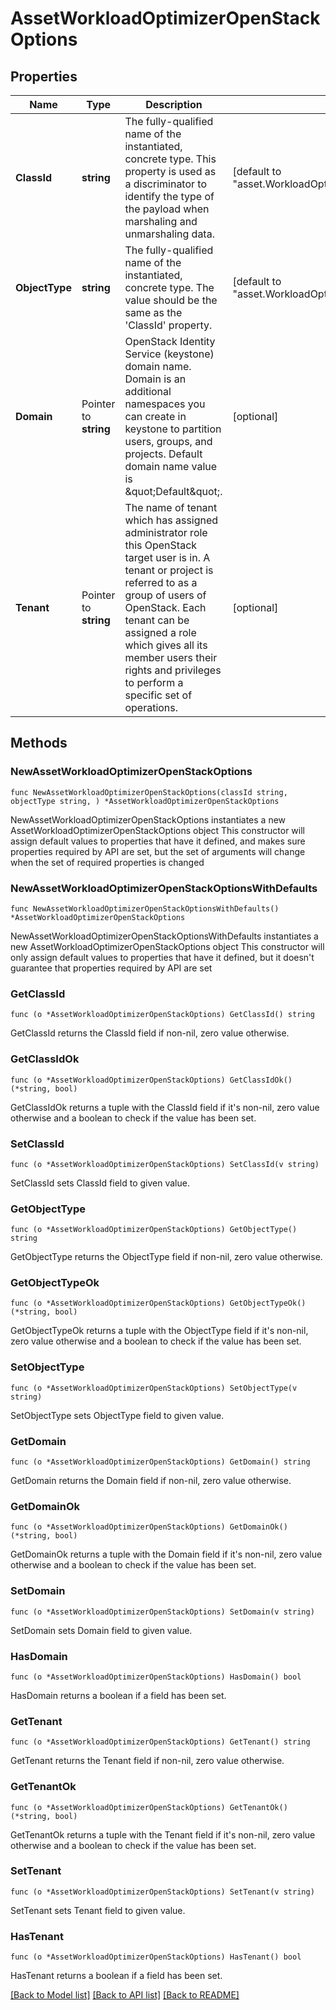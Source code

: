 # AssetWorkloadOptimizerOpenStackOptions

## Properties

Name | Type | Description | Notes
------------ | ------------- | ------------- | -------------
**ClassId** | **string** | The fully-qualified name of the instantiated, concrete type. This property is used as a discriminator to identify the type of the payload when marshaling and unmarshaling data. | [default to "asset.WorkloadOptimizerOpenStackOptions"]
**ObjectType** | **string** | The fully-qualified name of the instantiated, concrete type. The value should be the same as the &#39;ClassId&#39; property. | [default to "asset.WorkloadOptimizerOpenStackOptions"]
**Domain** | Pointer to **string** | OpenStack Identity Service (keystone) domain name. Domain is an additional namespaces you can create in keystone to partition users, groups, and projects. Default domain name value is \&quot;Default\&quot;. | [optional] 
**Tenant** | Pointer to **string** | The name of tenant which has assigned administrator role this OpenStack target user is in. A tenant or project is referred to as a group of users of OpenStack. Each tenant can be assigned a role which gives all its member users their rights and privileges to perform a specific set of operations. | [optional] 

## Methods

### NewAssetWorkloadOptimizerOpenStackOptions

`func NewAssetWorkloadOptimizerOpenStackOptions(classId string, objectType string, ) *AssetWorkloadOptimizerOpenStackOptions`

NewAssetWorkloadOptimizerOpenStackOptions instantiates a new AssetWorkloadOptimizerOpenStackOptions object
This constructor will assign default values to properties that have it defined,
and makes sure properties required by API are set, but the set of arguments
will change when the set of required properties is changed

### NewAssetWorkloadOptimizerOpenStackOptionsWithDefaults

`func NewAssetWorkloadOptimizerOpenStackOptionsWithDefaults() *AssetWorkloadOptimizerOpenStackOptions`

NewAssetWorkloadOptimizerOpenStackOptionsWithDefaults instantiates a new AssetWorkloadOptimizerOpenStackOptions object
This constructor will only assign default values to properties that have it defined,
but it doesn't guarantee that properties required by API are set

### GetClassId

`func (o *AssetWorkloadOptimizerOpenStackOptions) GetClassId() string`

GetClassId returns the ClassId field if non-nil, zero value otherwise.

### GetClassIdOk

`func (o *AssetWorkloadOptimizerOpenStackOptions) GetClassIdOk() (*string, bool)`

GetClassIdOk returns a tuple with the ClassId field if it's non-nil, zero value otherwise
and a boolean to check if the value has been set.

### SetClassId

`func (o *AssetWorkloadOptimizerOpenStackOptions) SetClassId(v string)`

SetClassId sets ClassId field to given value.


### GetObjectType

`func (o *AssetWorkloadOptimizerOpenStackOptions) GetObjectType() string`

GetObjectType returns the ObjectType field if non-nil, zero value otherwise.

### GetObjectTypeOk

`func (o *AssetWorkloadOptimizerOpenStackOptions) GetObjectTypeOk() (*string, bool)`

GetObjectTypeOk returns a tuple with the ObjectType field if it's non-nil, zero value otherwise
and a boolean to check if the value has been set.

### SetObjectType

`func (o *AssetWorkloadOptimizerOpenStackOptions) SetObjectType(v string)`

SetObjectType sets ObjectType field to given value.


### GetDomain

`func (o *AssetWorkloadOptimizerOpenStackOptions) GetDomain() string`

GetDomain returns the Domain field if non-nil, zero value otherwise.

### GetDomainOk

`func (o *AssetWorkloadOptimizerOpenStackOptions) GetDomainOk() (*string, bool)`

GetDomainOk returns a tuple with the Domain field if it's non-nil, zero value otherwise
and a boolean to check if the value has been set.

### SetDomain

`func (o *AssetWorkloadOptimizerOpenStackOptions) SetDomain(v string)`

SetDomain sets Domain field to given value.

### HasDomain

`func (o *AssetWorkloadOptimizerOpenStackOptions) HasDomain() bool`

HasDomain returns a boolean if a field has been set.

### GetTenant

`func (o *AssetWorkloadOptimizerOpenStackOptions) GetTenant() string`

GetTenant returns the Tenant field if non-nil, zero value otherwise.

### GetTenantOk

`func (o *AssetWorkloadOptimizerOpenStackOptions) GetTenantOk() (*string, bool)`

GetTenantOk returns a tuple with the Tenant field if it's non-nil, zero value otherwise
and a boolean to check if the value has been set.

### SetTenant

`func (o *AssetWorkloadOptimizerOpenStackOptions) SetTenant(v string)`

SetTenant sets Tenant field to given value.

### HasTenant

`func (o *AssetWorkloadOptimizerOpenStackOptions) HasTenant() bool`

HasTenant returns a boolean if a field has been set.


[[Back to Model list]](../README.md#documentation-for-models) [[Back to API list]](../README.md#documentation-for-api-endpoints) [[Back to README]](../README.md)


